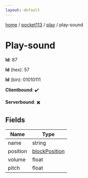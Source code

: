 ```yaml
---
layout: default
---
```


[home](/)  /  [pocket113](/protocol/pocket113)  /  [play](/protocol/pocket113/play)  /  play-sound

# Play-sound

**Id**: 87

**Id** (hex): 57

**Id** (bin): 01010111

**Clientbound**: ✔️

**Serverbound**: ✖️

## Fields

Name | Type
---|---
name | string
position | [blockPosition](/protocol/pocket113/types/block-position)
volume | float
pitch | float

